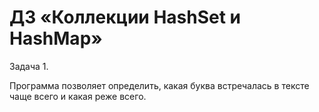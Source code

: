 # ДЗ «Коллекции HashSet и HashMap»
Задача 1.

Программа позволяет  определить, какая буква встречалась в тексте чаще всего и какая реже всего.